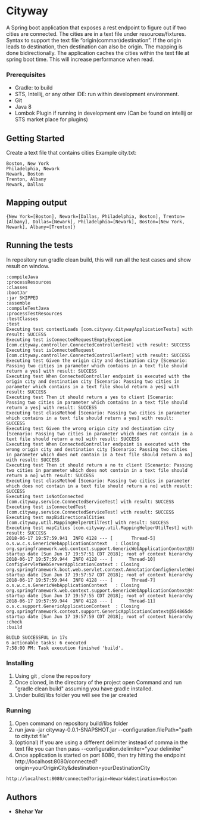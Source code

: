 # Cityway
A Spring boot application that exposes a rest endpoint to figure out if two cities are connected. The cities are in a text file under resources/fixtures. Syntax to support the text file “origin(comman)destination”. If the origin leads to destination, then destination can also be origin. The mapping is done bidirectionally. The application caches the cities within the text file at spring boot time. This will increase performance when read.

### Prerequisites
- Gradle: to build
- STS, Intellij, or any other IDE: run within development environment. 
- Git
- Java 8
- Lombok Plugin if running in development env (Can be found on intellij or STS market place for plugins)

## Getting Started
Create a text file that contains cities 
Example city.txt:
```
Boston, New York
Philadelphia, Newark
Newark, Boston
Trenton, Albany
Newark, Dallas
```

## Mapping output
```
{New York=[Boston], Newark=[Dallas, Philadelphia, Boston], Trenton=[Albany], Dallas=[Newark], Philadelphia=[Newark], Boston=[New York, Newark], Albany=[Trenton]}
```

## Running the tests
In repository run gradle clean build, this will run all the test cases and show result on window.
```
:compileJava
:processResources
:classes
:bootJar
:jar SKIPPED
:assemble
:compileTestJava
:processTestResources
:testClasses
:test
Executing test contextLoads [com.cityway.CitywayApplicationTests] with result: SUCCESS
Executing test isConnectedRequestEmptyException [com.cityway.controller.ConnectedControllerTest] with result: SUCCESS
Executing test isConnectedRequest [com.cityway.controller.ConnectedControllerTest] with result: SUCCESS
Executing test Given the origin city and destination city [Scenario: Passing two cities in parameter which contains in a text file should return a yes] with result: SUCCESS
Executing test When ConnectedController endpoint is executed with the origin city and destination city [Scenario: Passing two cities in parameter which contains in a text file should return a yes] with result: SUCCESS
Executing test Then it should return a yes to client [Scenario: Passing two cities in parameter which contains in a text file should return a yes] with result: SUCCESS
Executing test classMethod [Scenario: Passing two cities in parameter which contains in a text file should return a yes] with result: SUCCESS
Executing test Given the wrong origin city and destination city [Scenario: Passing two cities in parameter which does not contain in a text file should return a no] with result: SUCCESS
Executing test When ConnectedController endpoint is executed with the wrong origin city and destination city [Scenario: Passing two cities in parameter which does not contain in a text file should return a no] with result: SUCCESS
Executing test Then it should return a no to client [Scenario: Passing two cities in parameter which does not contain in a text file should return a no] with result: SUCCESS
Executing test classMethod [Scenario: Passing two cities in parameter which does not contain in a text file should return a no] with result: SUCCESS
Executing test isNotConnected [com.cityway.service.ConnectedServiceTest] with result: SUCCESS
Executing test isConnectedTest [com.cityway.service.ConnectedServiceTest] with result: SUCCESS
Executing test mapBidirectionalCities [com.cityway.util.MappingHelperUtilTest] with result: SUCCESS
Executing test mapCities [com.cityway.util.MappingHelperUtilTest] with result: SUCCESS
2018-06-17 19:57:59.941  INFO 4128 --- [       Thread-5] o.s.w.c.s.GenericWebApplicationContext   : Closing org.springframework.web.context.support.GenericWebApplicationContext@387316e5: startup date [Sun Jun 17 19:57:51 CDT 2018]; root of context hierarchy
2018-06-17 19:57:59.944  INFO 4128 --- [      Thread-10] ConfigServletWebServerApplicationContext : Closing org.springframework.boot.web.servlet.context.AnnotationConfigServletWebServerApplicationContext@57785ed6: startup date [Sun Jun 17 19:57:57 CDT 2018]; root of context hierarchy
2018-06-17 19:57:59.944  INFO 4128 --- [       Thread-7] o.s.w.c.s.GenericWebApplicationContext   : Closing org.springframework.web.context.support.GenericWebApplicationContext@4fc0347f: startup date [Sun Jun 17 19:57:55 CDT 2018]; root of context hierarchy
2018-06-17 19:57:59.944  INFO 4128 --- [      Thread-11] o.s.c.support.GenericApplicationContext  : Closing org.springframework.context.support.GenericApplicationContext@554865de: startup date [Sun Jun 17 19:57:59 CDT 2018]; root of context hierarchy
:check
:build

BUILD SUCCESSFUL in 17s
6 actionable tasks: 6 executed
7:58:00 PM: Task execution finished 'build'.
```
### Installing
1. Using git , clone the repository
2. Once cloned, in the directory of the project open Command and run "gradle clean build" assuming you have gradle installed.
3. Under build/libs folder you will see the jar created

### Running 
1. Open command on repository build/libs folder
2. run java -jar cityway-0.0.1-SNAPSHOT.jar --configuration.filePath="path to city.txt file"
3. (optional) If you are using a different delimiter instead of comma in the text file you can then pass --configuration.delimiter="your delimiter"
4. Once application is started on port 8080, then try hitting the endpoint http://localhost:8080/connected?origin=yourOriginCity&destination=yourDestinationCity

```
http://localhost:8080/connected?origin=Newark&destination=Boston
```

## Authors

* **Shehar Yar** 
